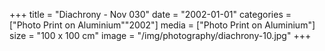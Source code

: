 +++
title = "Diachrony - Nov 030"
date = "2002-01-01"
categories = ["Photo Print on Aluminium""2002"]
media = ["Photo Print on Aluminium"]
size = "100 x 100 cm"
image = "/img/photography/diachrony-10.jpg"
+++
